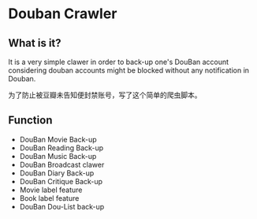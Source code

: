 # Douban Crawler


## What is it?

It is a very simple clawer in order to back-up one's DouBan account considering douban accounts might be blocked without any notification in Douban.

为了防止被豆瓣未告知便封禁账号，写了这个简单的爬虫脚本。


## Function

* DouBan Movie Back-up
* DouBan Reading Back-up
* DouBan Music Back-up
* DouBan Broadcast clawer
* DouBan Diary Back-up
* DouBan Critique Back-up
* Movie label feature
* Book label feature
* DouBan Dou-List back-up



